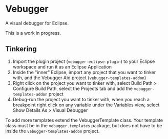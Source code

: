 Vebugger
========

A visual debugger for Eclipse.

This is a work in progress.



Tinkering
--------
1. Import the plugin project (`vebugger-eclipse-plugin`) to your Eclipse workspace and run it as an Eclipse Application
2. Inside the "inner" Eclipse, import any project that you want to tinker with, and the Vebugger Aid project (`vebugger-templates-addon`)
3. Right click on the project you want to tinker with, select Build Path > Configure Build Path, select the Projects tab and add the `vebugger-templates-addon` project
4. Debug-run the project you want to tinker with, when you reach a breakpoint right click on any variable under the Variables view, select Show Details As > Visual Debugger

To add more templates extend the VebuggerTemplate class. Your template class must be in the `vebugger.templates` package, but does not have to be inside the `vebugger-templates-addon` project.
